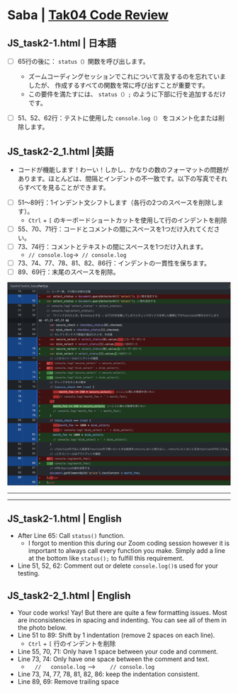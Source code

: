 # Saba | [Tak04 Code Review](https://github.com/t-saba/Kintone_Dojo/pull/9#pullrequestreview-434594174)

## JS_task2-1.html | 日本語
* [ ] 65行の後に： `status（）`関数を呼び出します。
  * ズームコーディングセッションでこれについて言及するのを忘れていましたが、 作成するすべての関数を常に呼び出すことが重要です。
  * この要件を満たすには、 `status（）;` のように下部に行を追加するだけです。
* [ ] 51、52、62行：テストに使用した `console.log（）` をコメント化または削除します。


## JS_task2-2_1.html |英語
* コードが機能します！わーい！しかし、かなりの数のフォーマットの問題があります。ほとんどは、間隔とインデントの不一致です。以下の写真でそれらすべてを見ることができます。
* [ ] 51〜89行：1インデント文シフトします（各行の2つのスペースを削除します）。
  * `Ctrl` + `[` のキーボードショートカットを使用して行のインデントを削除
* [ ] 55、70、71行：コードとコメントの間にスペースを1つだけ入れてください。
* [ ] 73、74行：コメントとテキストの間にスペースを1つだけ入れます。
  * `// console.log`->` // console.log`
* [ ] 73、74、77、78、81、82、86行：インデントの一貫性を保ちます。
* [ ] 89、69行：末尾のスペースを削除。

![](https://github.com/ahandsel/kintone_dojo/raw/master/Task04/Task04_Saba/Part2_Format_Issues.png)

---
---

## JS_task2-1.html | English
* After Line 65: Call `status()` function.
  * I forgot to mention this during our Zoom coding session however it is important to always call every function you make. Simply add a line at the bottom like `status();` to fulfill this requirement.
* Line 51, 52, 62: Comment out or delete `console.log()`s used for your testing.

## JS_task2-2_1.html | English
* Your code works! Yay! But there are quite a few formatting issues. Most are inconsistencies in spacing and indenting. You can see all of them in the photo below.
* Line 51 to 89: Shift by 1 indentation (remove 2 spaces on each line).
  * `Ctrl` + `[`  行のインデントを削除
* Line 55, 70, 71: Only have 1 space between your code and comment.
* Line 73, 74: Only have one space between the comment and text.
  * `  //   console.log` --> `    // console.log`
* Line 73, 74, 77, 78, 81, 82, 86: keep the indentation consistent.
* Line 89, 69: Remove trailing space